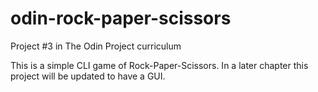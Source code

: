 # odin-rock-paper-scissors
Project #3 in The Odin Project curriculum

This is a simple CLI game of Rock-Paper-Scissors.
In a later chapter this project will be updated to have a GUI.
